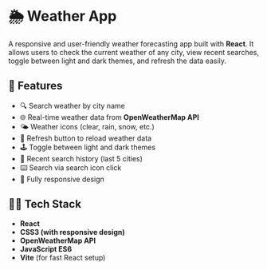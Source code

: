 # 🌦️ Weather App

A responsive and user-friendly weather forecasting app built with **React**. It allows users to check the current weather of any city, view recent searches, toggle between light and dark themes, and refresh the data easily.

## 🚀 Features

- 🔍 Search weather by city name
- 🌐 Real-time weather data from **OpenWeatherMap API**
- 🌤️ Weather icons (clear, rain, snow, etc.)
- 🔁 Refresh button to reload weather data
- 🕹️ Toggle between light and dark themes
- 💾 Recent search history (last 5 cities)
- ⌨️ Search via search icon click
- 📱 Fully responsive design

## 🧑‍💻 Tech Stack

- **React**
- **CSS3 (with responsive design)**
- **OpenWeatherMap API**
- **JavaScript ES6**
- **Vite** (for fast React setup)
